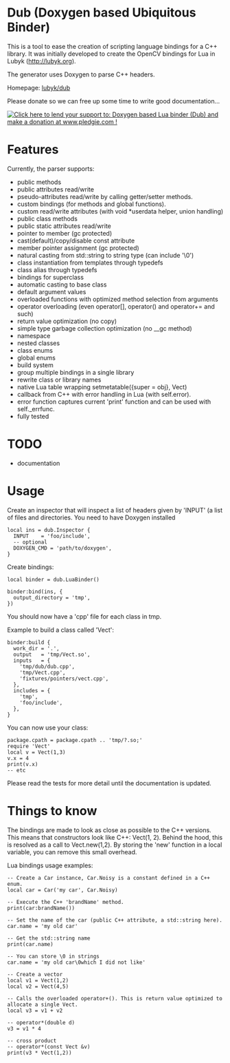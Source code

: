 # Dub (Doxygen based Ubiquitous Binder)

This is a tool to ease the creation of scripting language bindings for a C++ library.
It was initially developed to create the OpenCV bindings for Lua in Lubyk (http://lubyk.org).

The generator uses Doxygen to parse C++ headers.

Homepage: [lubyk/dub](http://lubyk.org/en/project311.html)

Please donate so we can free up some time to write good documentation...

[![Click here to lend your support to: Doxygen based Lua binder (Dub) and make a donation at www.pledgie.com !](https://www.pledgie.com/campaigns/17041.png?skin_name=chrome)](http://www.pledgie.com/campaigns/17041)


# Features

Currently, the parser supports:

* public methods
* public attributes read/write
* pseudo-attributes read/write by calling getter/setter methods.
* custom bindings (for methods and global functions).
* custom read/write attributes (with void *userdata helper, union handling)
* public class methods
* public static attributes read/write
* pointer to member (gc protected)
* cast(default)/copy/disable const attribute
* member pointer assignment (gc protected)
* natural casting from std::string to string type (can include '\0')
* class instantiation from templates through typedefs
* class alias through typedefs
* bindings for superclass
* automatic casting to base class
* default argument values
* overloaded functions with optimized method selection from arguments
* operator overloading (even operator[], operator() and operator+= and such)
* return value optimization (no copy)
* simple type garbage collection optimization (no __gc method)
* namespace
* nested classes
* class enums
* global enums
* build system
* group multiple bindings in a single library
* rewrite class or library names
* native Lua table wrapping setmetatable({super = obj}, Vect)
* callback from C++ with error handling in Lua (with self.error).
* error function captures current 'print' function and can be used with self._errfunc.
* fully tested

# TODO

* documentation

# Usage

Create an inspector that will inspect a list of headers given by 'INPUT' (a list
of files and directories. You need to have Doxygen installed

    local ins = dub.Inspector {
      INPUT    = 'foo/include',
      -- optional
      DOXYGEN_CMD = 'path/to/doxygen',
    }
  
Create bindings:

    local binder = dub.LuaBinder()
  
    binder:bind(ins, {
      output_directory = 'tmp',
    })
    
You should now have a 'cpp' file for each class in tmp.

Example to build a class called 'Vect':

    binder:build {
      work_dir = '.',
      output   = 'tmp/Vect.so',
      inputs   = {
        'tmp/dub/dub.cpp',
        'tmp/Vect.cpp',
        'fixtures/pointers/vect.cpp',
      },
      includes = {
        'tmp',
        'foo/include',
      },
    }     

You can now use your class:

    package.cpath = package.cpath .. 'tmp/?.so;'
    require 'Vect'
    local v = Vect(1,3)
    v.x = 4
    print(v.x)
    -- etc

Please read the tests for more detail until the documentation is updated.

# Things to know

The bindings are made to look as close as possible to the C++ versions. This means that constructors look like C++: Vect(1, 2). Behind the hood, this is resolved as a call to Vect.new(1,2). By storing the 'new' function in a local variable, you can remove this small overhead.

Lua bindings usage examples:

    -- Create a Car instance, Car.Noisy is a constant defined in a C++ enum.
    local car = Car('my car', Car.Noisy)
  
    -- Execute the C++ 'brandName' method.
    print(car:brandName())
  
    -- Set the name of the car (public C++ attribute, a std::string here).
    car.name = 'my old car'
  
    -- Get the std::string name
    print(car.name)
  
    -- You can store \0 in strings
    car.name = 'my old car\0which I did not like'
  
    -- Create a vector
    local v1 = Vect(1,2)
    local v2 = Vect(4,5)
  
    -- Calls the overloaded operator+(). This is return value optimized to allocate a single Vect.
    local v3 = v1 + v2
  
    -- operator*(double d)
    v3 = v1 * 4
  
    -- cross product
    -- operator*(const Vect &v)
    print(v3 * Vect(1,2))


